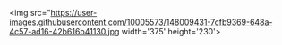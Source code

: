 <img src="https://user-images.githubusercontent.com/10005573/148009431-7cfb9369-648a-4c57-ad16-42b616b41130.jpg width='375' height='230'>

<!--
**eric2013264/eric2013264** is a ✨ _special_ ✨ repository because its `README.md` (this file) appears on your GitHub profile.

Here are some ideas to get you started:

- 🔭 I’m currently working on ...
- 🌱 I’m currently learning ...
- 👯 I’m looking to collaborate on ...
- 🤔 I’m looking for help with ...
- 💬 Ask me about ...
- 📫 How to reach me: ...
- 😄 Pronouns: ...
- ⚡ Fun fact: ...
-->
